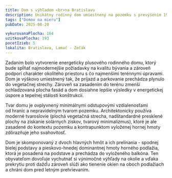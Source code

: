 ```yaml
---
title: Dom s výhľadom <br>na Bratislavu
description: Unikátny rodinný dom umiestnený na pozemku s prevýšením 19 metrov. Pre klienta bol vytvorený návrh v pasívnom štandarde, ktorý sa následne doplnením fotovoltaiky na streche dostane až do plusovej energetickej bilancie v rámci ročnej prevádzky.
tags: ["Domov na mieru"]
pubDate: 2025-08-20

vykurovanaPlocha: 164
uzitkovaPlocha: 193
pocetIzieb: 5
lokalita: Bratislava, Lamač - Zečák
---
```


Zadaním bolo vytvorenie energeticky plusového rodinného domu, ktorý bude spĺňať najmodernejšie požiadavky na kvalitu bývania a zároveň podporí charakter okolitého priestoru s čo najmenšími terénnymi úpravami. Dom je výškovo umiestnený tak, že príjazd a parkovanie prechádza plynulo do vegetačnej strechy. Zároveň sa zasadením do terénu zmenší ochladzovaná plocha fasád a dom dosiahne lepšie výsledky v energetickej úspore a tepelnej stálosti konštrukcií.

Tvar domu je ovplyvnený minimálnymi odstupovými vzdialenosťami od hraníc a nepravidelným tvarom pozemku. Architektonicky používa moderné tvaroslovie (plochá vegetačná strecha, nadštandardné presklené plochy na získanie solárnych ziskov, tvarový minimalizmus), ktoré je ale zasadené do kontextu pozemku a kontrapunktom vyloženej hornej hmoty zdôrazňuje jeho svahovitosť.

Dom je skomponovaný z dvoch hlavných hmôt a ich prelínania - spodnej bielej podstavy a pieskovo-hnedej dominantnej hmoty horného podlažia, ktorá je posadená na podstave a prechádza do vyloženého balkóna. Ten obyvateľom dovoľuje vychutnať si výnimočné výhľady na okolie a vďaka prekrytiu proti dažďu zároveň slúži ako tienenie okien na oboch podlažiach a chráni dom pred letným prehrievaním.


